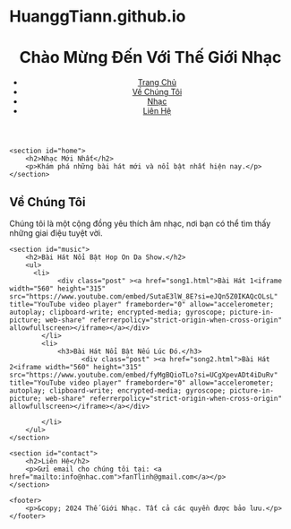# HuanggTiann.github.io
<html lang="vi">
<head>
    <meta charset="UTF-8">
    <meta name="viewport" content="width=device-width, initial-scale=1.0">
    <title>Giới Thiệu Nhạc</title>
    <link rel="stylesheet" href="styles.css">
    <link href="tr.css" rel="stylesheet" type="text/css">
</head>
<body>
    <header>
        <h1>Chào Mừng Đến Với Thế Giới Nhạc</h1>
        <nav>
            <ul>
                <li><a href="#home">Trang Chủ</a></li>
                <li><a href="#about">Về Chúng Tôi</a></li>
                <li><a href="#music">Nhạc</a></li>
                <li><a href="#contact">Liên Hệ</a></li>
            </ul>
        </nav>
    </header>

    <section id="home">
        <h2>Nhạc Mới Nhất</h2>
        <p>Khám phá những bài hát mới và nổi bật nhất hiện nay.</p>
    </section>

<section id="about">
        <h2>Về Chúng Tôi</h2>
        <p>Chúng tôi là một cộng đồng yêu thích âm nhạc, nơi bạn có thể tìm thấy những giai điệu tuyệt vời.</p>
    </section>

    <section id="music">
        <h2>Bài Hát Nổi Bật Hop On Da Show.</h2>
        <ul>
          <li>
                <div class="post" ><a href="song1.html">Bài Hát 1<iframe width="560" height="315" src="https://www.youtube.com/embed/SutaE3lW_8E?si=eJQn5Z0IKAQcOLsL" title="YouTube video player" frameborder="0" allow="accelerometer; autoplay; clipboard-write; encrypted-media; gyroscope; picture-in-picture; web-share" referrerpolicy="strict-origin-when-cross-origin" allowfullscreen></iframe></a></div>
            </li>
            <li>
				<h3>Bài Hát Nổi Bật Nếu Lúc Đó.</h3>
                      <div class="post" ><a href="song2.html">Bài Hát 2<iframe width="560" height="315" src="https://www.youtube.com/embed/fyMgBQioTLo?si=UCgXpevADt4iDuRv" title="YouTube video player" frameborder="0" allow="accelerometer; autoplay; clipboard-write; encrypted-media; gyroscope; picture-in-picture; web-share" referrerpolicy="strict-origin-when-cross-origin" allowfullscreen></iframe></a></div>
                
            </li>
        </ul>
    </section>

    <section id="contact">
        <h2>Liên Hệ</h2>
        <p>Gửi email cho chúng tôi tại: <a href="mailto:info@nhac.com">fanTlinh@gmail.com</a></p>
    </section>

    <footer>
        <p>&copy; 2024 Thế Giới Nhạc. Tất cả các quyền được bảo lưu.</p>
    </footer>
</body>
</html>
